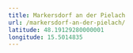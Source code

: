 ```yaml
---
title: Markersdorf an der Pielach
url: /markersdorf-an-der-pielach/
latitude: 48.19129280000001
longitude: 15.5014835
---
```

